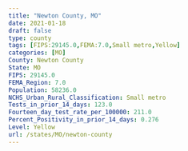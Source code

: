```yaml
---
title: "Newton County, MO"
date: 2021-01-18
draft: false
type: county
tags: [FIPS:29145.0,FEMA:7.0,Small metro,Yellow]
categories: [MO]
County: Newton County
State: MO
FIPS: 29145.0
FEMA_Region: 7.0
Population: 58236.0
NCHS_Urban_Rural_Classification: Small metro
Tests_in_prior_14_days: 123.0
Fourteen_day_test_rate_per_100000: 211.0
Percent_Positivity_in_prior_14_days: 0.276
Level: Yellow
url: /states/MO/newton-county
---
```



